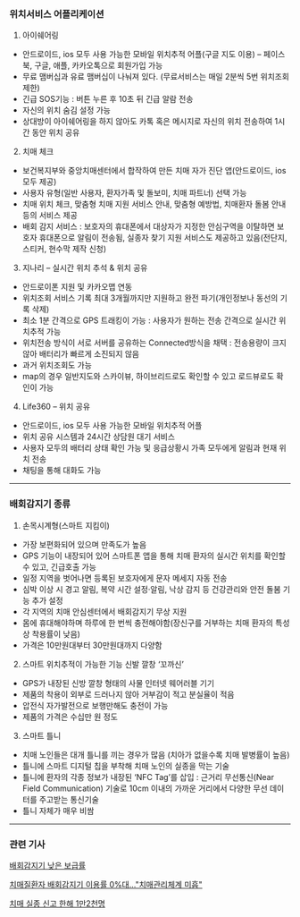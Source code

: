 ### 위치서비스 어플리케이션

1. 아이쉐어링
- 안드로이드, ios 모두 사용 가능한 모바일 위치추적 어플(구글 지도 이용)
– 페이스북, 구글, 애플, 카카오톡으로 회원가입 가능
- 무료 맴버십과 유료 맴버십이 나눠져 있다. (무료서비스는 매일 2분씩 5번 위치조회 제한)
- 긴급 SOS기능 : 버튼 누른 후 10초 뒤 긴급 알람 전송
- 자신의 위치 숨김 설정 가능
- 상대방이 아이쉐어링을 하지 않아도 카톡 혹은 메시지로 자신의 위치 전송하여 1시간 동안 위치 공유


2. 치매 체크
- 보건복지부와 중앙치매센터에서 합작하여 만든 치매 자가 진단 앱(안드로이드, ios 모두 제공)
- 사용자 유형(일반 사용자, 환자가족 및 돌보미, 치매 파트너) 선택 가능
- 치매 위치 체크, 맞춤형 치매 지원 서비스 안내, 맞춤형 예방법, 치매환자 돌봄 안내 등의 서비스 제공
- 배회 감지 서비스 : 보호자의 휴대폰에서 대상자가 지정한 안심구역을 이탈하면 보호자 휴대폰으로 알림이 전송됨, 실종자 찾기 지원 서비스도 제공하고 있음(전단지, 스티커, 현수막 제작 신청)


3. 지나리 – 실시간 위치 추석 & 위치 공유
- 안드로이폰 지원 및 카카오맵 연동
- 위치조회 서비스 기록 최대 3개월까지만 지원하고 완전 파기(개인정보나 동선의 기록 삭제)
- 최소 1분 간격으로 GPS 트래킹이 가능 : 사용자가 원하는 전송 간격으로 실시간 위치추적 가능
- 위치전송 방식이 서로 서버를 공유하는 Connected방식을 채택 : 전송용량이 크지 않아 배터리가 빠르게 소진되지 않음
- 과거 위치조회도 가능
- map의 경우 일반지도와 스카이뷰, 하이브리드로도 확인할 수 있고 로드뷰로도 확인이 가능


4. Life360 – 위치 공유
- 안드로이드, ios 모두 사용 가능한 모바일 위치추적 어플
- 위치 공유 시스템과 24시간 상담원 대기 서비스
- 사용자 모두의 배터리 상태 확인 가능 및 응급상황시 가족 모두에게 알림과 현재 위치 전송
- 채팅을 통해 대화도 가능

*********

### 배회감지기 종류

1. 손목시계형(스마트 지킴이)
- 가장 보편화되어 있으며 만족도가 높음
- GPS 기능이 내장되어 있어 스마트폰 앱을 통해 치매 환자의 실시간 위치를 확인할 수 있고, 긴급호출 가능
- 일정 지역을 벗어나면 등록된 보호자에게 문자 메세지 자동 전송
- 심박 이상 시 경고 알림, 복약 시간 설정·알림, 낙상 감지 등 건강관리와 안전 돌봄 기능 추가 설정
- 각 지역의 치매 안심센터에서 배회감지기 무상 지원
- 몸에 휴대해야하며 하루에 한 번씩 충전해야함(장신구를 거부하는 치매 환자의 특성상 착용률이 낮음)
- 가격은 10만원대부터 30만원대까지 다양함


2. 스마트 위치추적이 가능한 기능 신발 깔창 ‘꼬까신’
- GPS가 내장된 신방 깔창 형태의 사물 인터넷 웨어러블 기기
- 제품의 착용이 외부로 드러나지 않아 거부감이 적고 분실율이 적음
- 압전식 자가발전으로 보행만해도 충전이 가능
- 제품의 가격은 수십만 원 정도


3. 스마트 틀니
- 치매 노인들은 대개 틀니를 끼는 경우가 많음 (치아가 없을수록 치매 발병률이 높음)
- 틀니에 스마트 디지털 칩을 부착해 치매 노인의 실종을 막는 기술
- 틀니에 환자의 각종 정보가 내장된 ‘NFC Tag’를 삽입 : 근거리 무선통신(Near Field Communication) 기술로 10cm 이내의 가까운 거리에서 다양한 무선 데이터를 주고받는 통신기술
- 틀니 자체가 매우 비쌈
*********

### 관련 기사

[배회감지기 낮은 보급률](https://www.iusm.co.kr/news/articleView.html?idxno=1010021)

[치매질환자 배회감지기 이용률 0%대…"치매관리체계 미흡"](http://www.docdocdoc.co.kr/news/articleView.html?idxno=2003552)

[치매 실종 신고 한해 1만2천명](http://www.naeil.com/news_view/?id_art=432976)





